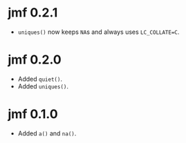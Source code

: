 # jmf 0.2.1

* `uniques()` now keeps `NA`s and always uses `LC_COLLATE=C`.

# jmf 0.2.0

* Added `quiet()`.
* Added `uniques()`.

# jmf 0.1.0

* Added `a()` and `na()`.
